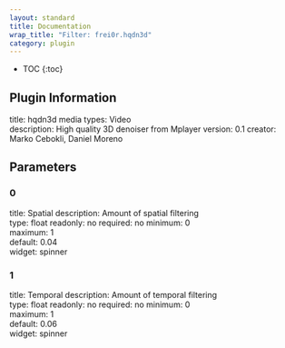 ```yaml
---
layout: standard
title: Documentation
wrap_title: "Filter: frei0r.hqdn3d"
category: plugin
---
```

* TOC
{:toc}

## Plugin Information

title: hqdn3d
media types:
Video  
description: High quality 3D denoiser from Mplayer
version: 0.1
creator: Marko Cebokli, Daniel Moreno

## Parameters

### 0

title: Spatial  description:
Amount of spatial filtering  
type: float
readonly: no
required: no
minimum: 0  
maximum: 1  
default: 0.04  
widget: spinner  

### 1

title: Temporal  description:
Amount of temporal filtering  
type: float
readonly: no
required: no
minimum: 0  
maximum: 1  
default: 0.06  
widget: spinner  

